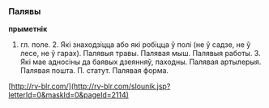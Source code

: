 ### Палявы
**прыметнік**

1. гл. поле. 2. Які знаходзіцца або які робіцца ў полі (не ў садзе, не ў лесе, не ў гарах). Палявыя травы. Палявая мыш. Палявыя работы. 3. Які мае адносіны да баявых дзеянняў, паходны. Палявая артылерыя. Палявая пошта. П. статут. Палявая форма.

<a rel="author">[http://rv-blr.com/](http://rv-blr.com/slounik.jsp?letterId=0&maskId=0&pageId=2114)</a>
